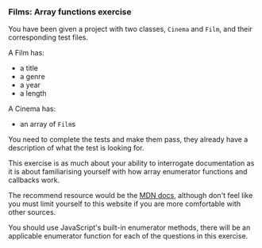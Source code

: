 ### Films: Array functions exercise 

You have been given a project with two classes, `Cinema` and `Film`, and their corresponding test files.

A Film has:

- a title
- a genre
- a year
- a length

A Cinema has:

- an array of `Film`s

You need to complete the tests and make them pass, they already have a description of what the test is looking for. 

This exercise is as much about your ability to interrogate documentation as it is about familiarising yourself with how array enumerator functions and callbacks work. 

The recommend resource would be the [MDN docs](https://developer.mozilla.org/en-US/), although don't feel like you must limit yourself to this website if you are more comfortable with other sources. 

You should use JavaScript's built-in enumerator methods, there will be an applicable enumerator function for each of the questions in this exercise. 


